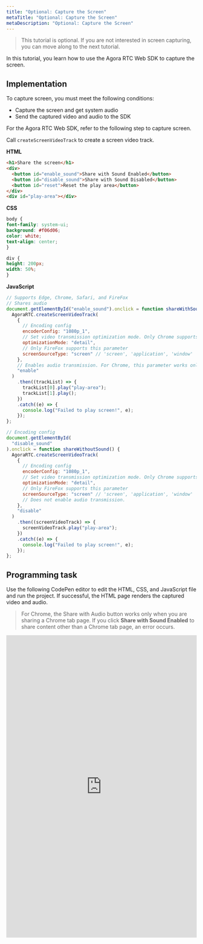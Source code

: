 ```yaml
---
title: "Optional: Capture the Screen"
metaTitle: "Optional: Capture the Screen"
metaDescription: "Optional: Capture the Screen"
---
```


> This tutorial is optional. If you are not interested in screen capturing, you can move along to the next tutorial.

In this tutorial, you learn how to use the Agora RTC Web SDK to capture the screen.

## Implementation

To capture screen, you must meet the following conditions:

- Capture the screen and get system audio
- Send the captured video and audio to the SDK

For the Agora RTC Web SDK, refer to the following step to capture screen.

Call `createScreenVideoTrack` to create a screen video track.

**HTML**

```html
<h1>Share the screen</h1>
<div>
  <button id="enable_sound">Share with Sound Enabled</button>
  <button id="disable_sound">Share with Sound Disabled</button>
  <button id="reset">Reset the play area</button>
</div>
<div id="play-area"></div>
```

**CSS**

```css
body {
font-family: system-ui;
background: #f06d06;
color: white;
text-align: center;
}

div {
height: 200px;
width: 50%;
}
```

**JavaScript**

```javascript
// Supports Edge, Chrome, Safari, and FireFox
// Shares audio
document.getElementById("enable_sound").onclick = function shareWithSound() {
  AgoraRTC.createScreenVideoTrack(
    {
      // Encoding config
      encoderConfig: "1080p_1",
      // Set video transmission optimization mode. Only Chrome supports this parameter.
      optimizationMode: "detail",
      // Only FireFox supports this parameter
      screenSourceType: "screen" // 'screen', 'application', 'window'
    },
    // Enables audio transmission. For Chrome, this parameter works only when sharing a Chrome tab page.
    "enable"
  )
    .then((trackList) => {
      trackList[0].play("play-area");
      trackList[1].play();
    })
    .catch((e) => {
      console.log("Failed to play screen!", e);
    });
};

// Encoding config
document.getElementById(
  "disable_sound"
).onclick = function shareWithoutSound() {
  AgoraRTC.createScreenVideoTrack(
    {
      // Encoding config
      encoderConfig: "1080p_1",
      // Set video transmission optimization mode. Only Chrome supports this parameter.
      optimizationMode: "detail",
      // Only FireFox supports this parameter
      screenSourceType: "screen" // 'screen', 'application', 'window'
      // Does not enable audio transmission.
    },
    "disable"
  )
    .then((screenVideoTrack) => {
      screenVideoTrack.play("play-area");
    })
    .catch((e) => {
      console.log("Failed to play screen!", e);
    });
};
```

## Programming task

Use the following CodePen editor to edit the HTML, CSS, and JavaScript file and run the project. If successful, the HTML page renders the captured video and audio.

> For Chrome, the Share with Audio button works only when you are sharing a Chrome tab page. If you click **Share with Sound Enabled** to share content other than a Chrome tab page, an error occurs.

<iframe height="800" style="width: 100%;" scrolling="no" title="Extension: Screen sharing" src="https://codepen.io/yamasite/embed/preview/XWZNWPZ?default-tab=html%2Cresult&editable=true" frameborder="no" loading="lazy" allowtransparency="true" allowfullscreen="true" allow="microphone; display-capture">
  See the Pen <a href="https://codepen.io/yamasite/pen/XWZNWPZ">
  Extension: Screen sharing</a> by Lutkin Wang (<a href="https://codepen.io/yamasite">@yamasite</a>)
  on <a href="https://codepen.io">CodePen</a>.
</iframe>
